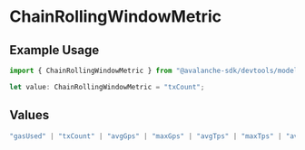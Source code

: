 # ChainRollingWindowMetric

## Example Usage

```typescript
import { ChainRollingWindowMetric } from "@avalanche-sdk/devtools/models/components";

let value: ChainRollingWindowMetric = "txCount";
```

## Values

```typescript
"gasUsed" | "txCount" | "avgGps" | "maxGps" | "avgTps" | "maxTps" | "avgGasPrice" | "maxGasPrice" | "feesPaid"
```